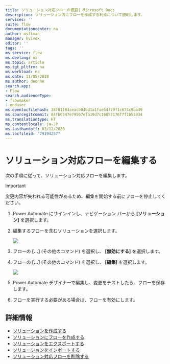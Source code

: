 ```yaml
---
title: ソリューション対応フローの概要| Microsoft Docs
description: ソリューション内にフローを作成する利点について説明します。
services: ''
suite: flow
documentationcenter: na
author: msftman
manager: kvivek
editor: ''
tags: ''
ms.service: flow
ms.devlang: na
ms.topic: article
ms.tgt_pltfrm: na
ms.workload: na
ms.date: 11/05/2018
ms.author: deonhe
search.app:
- Flow
search.audienceType:
- flowmaker
- enduser
ms.openlocfilehash: 38f81184ceacb04bd1a1fae54f79f1c674c9ba49
ms.sourcegitcommit: 84fb0547e79567efa19d7c16857176f7f1b53934
ms.translationtype: HT
ms.contentlocale: ja-JP
ms.lasthandoff: 03/12/2020
ms.locfileid: "79194257"
---
```

# <a name="edit-a-solution-aware-flow"></a>ソリューション対応フローを編集する


次の手順に従って、ソリューション対応フローを編集します。

> [!IMPORTANT]
> 変更内容が失われる可能性があるため、編集を開始する前にフローを停止してください。

1. Power Automate にサインインし、ナビゲーション バーから **[ソリューション]** を選択します。
1. 編集するフローを含むソリューションを選択します。

   ![](./media/edit-solution-aware-flow/new-flow-inside-solution.png)

1. フローの **[...]** (その他のコマンド) を選択し、 **[無効にする]** を選択します。
1. フローの **[...]** (その他のコマンド) を選択し、 **[編集]** を選択します。

   ![](./media/edit-solution-aware-flow/edit-flow.png)
   
1. Power Automate デザイナーで編集し、変更をテストしたら、フローを保存します。
1. フローを実行する必要がある場合は、フローを有効にします。

## <a name="learn-more"></a>詳細情報

* [ソリューションを作成する](./overview-solution-flows.md)
* [ソリューションにフローを作成する](./create-flow-solution.md)
* [ソリューションをエクスポートする](./export-flow-solution.md)
* [ソリューションをインポートする](./import-flow-solution.md)
* [ソリューション対応フローを削除する](./remove-solution-aware-flow.md)
